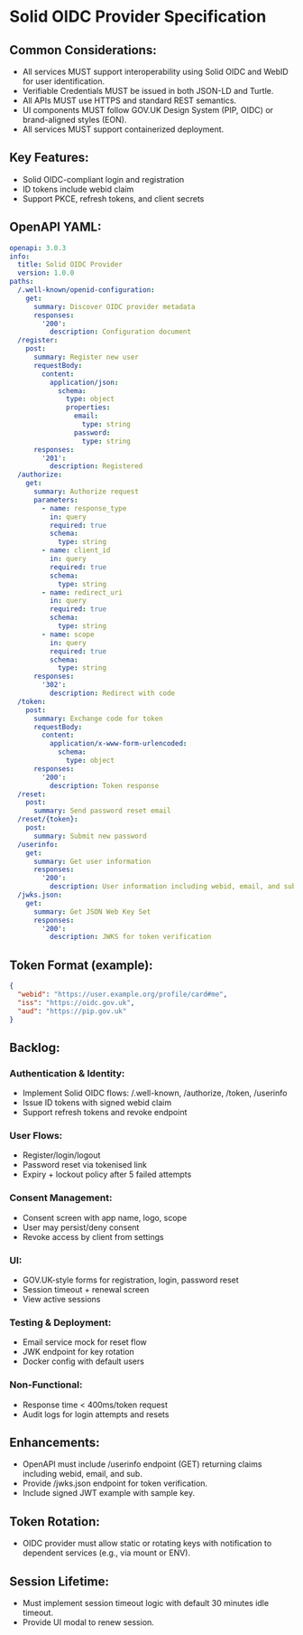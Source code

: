 # Solid OIDC Provider Specification

## Common Considerations:
- All services MUST support interoperability using Solid OIDC and WebID for user identification.
- Verifiable Credentials MUST be issued in both JSON-LD and Turtle.
- All APIs MUST use HTTPS and standard REST semantics.
- UI components MUST follow GOV.UK Design System (PIP, OIDC) or brand-aligned styles (EON).
- All services MUST support containerized deployment.

## Key Features:
- Solid OIDC-compliant login and registration
- ID tokens include webid claim
- Support PKCE, refresh tokens, and client secrets

## OpenAPI YAML:
```yaml
openapi: 3.0.3
info:
  title: Solid OIDC Provider
  version: 1.0.0
paths:
  /.well-known/openid-configuration:
    get:
      summary: Discover OIDC provider metadata
      responses:
        '200':
          description: Configuration document
  /register:
    post:
      summary: Register new user
      requestBody:
        content:
          application/json:
            schema:
              type: object
              properties:
                email:
                  type: string
                password:
                  type: string
      responses:
        '201':
          description: Registered
  /authorize:
    get:
      summary: Authorize request
      parameters:
        - name: response_type
          in: query
          required: true
          schema:
            type: string
        - name: client_id
          in: query
          required: true
          schema:
            type: string
        - name: redirect_uri
          in: query
          required: true
          schema:
            type: string
        - name: scope
          in: query
          required: true
          schema:
            type: string
      responses:
        '302':
          description: Redirect with code
  /token:
    post:
      summary: Exchange code for token
      requestBody:
        content:
          application/x-www-form-urlencoded:
            schema:
              type: object
      responses:
        '200':
          description: Token response
  /reset:
    post:
      summary: Send password reset email
  /reset/{token}:
    post:
      summary: Submit new password
  /userinfo:
    get:
      summary: Get user information
      responses:
        '200':
          description: User information including webid, email, and sub
  /jwks.json:
    get:
      summary: Get JSON Web Key Set
      responses:
        '200':
          description: JWKS for token verification
```

## Token Format (example):
```json
{
  "webid": "https://user.example.org/profile/card#me",
  "iss": "https://oidc.gov.uk",
  "aud": "https://pip.gov.uk"
}
```

## Backlog:

### Authentication & Identity:
- Implement Solid OIDC flows: /.well-known, /authorize, /token, /userinfo
- Issue ID tokens with signed webid claim
- Support refresh tokens and revoke endpoint

### User Flows:
- Register/login/logout
- Password reset via tokenised link
- Expiry + lockout policy after 5 failed attempts

### Consent Management:
- Consent screen with app name, logo, scope
- User may persist/deny consent
- Revoke access by client from settings

### UI:
- GOV.UK-style forms for registration, login, password reset
- Session timeout + renewal screen
- View active sessions

### Testing & Deployment:
- Email service mock for reset flow
- JWK endpoint for key rotation
- Docker config with default users

### Non-Functional:
- Response time < 400ms/token request
- Audit logs for login attempts and resets

## Enhancements:
- OpenAPI must include /userinfo endpoint (GET) returning claims including webid, email, and sub.
- Provide /jwks.json endpoint for token verification.
- Include signed JWT example with sample key.

## Token Rotation:
- OIDC provider must allow static or rotating keys with notification to dependent services (e.g., via mount or ENV).

## Session Lifetime:
- Must implement session timeout logic with default 30 minutes idle timeout.
- Provide UI modal to renew session.
